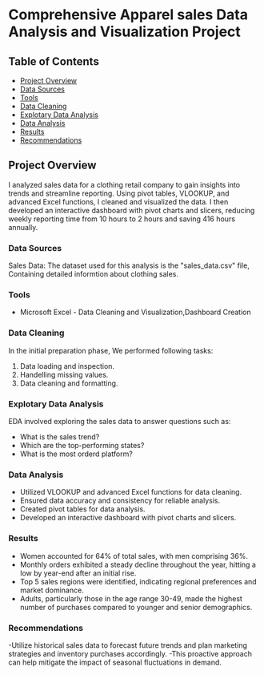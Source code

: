 # Comprehensive Apparel sales Data Analysis and Visualization Project 

## Table of Contents 
- [Project Overview](#project-overview)
- [Data Sources](#data-sources)
- [Tools](#tools)
- [Data Cleaning](#data-cleaning)
- [Explotary Data Analysis](#explotary-data-analysis)
- [Data Analysis](#data-analysis)
- [Results](#results)
- [Recommendations](#recommendations)
## Project Overview

I analyzed sales data for a clothing retail company to gain insights into trends and streamline reporting. Using pivot tables, VLOOKUP, and advanced Excel functions, I cleaned and visualized the data. I then developed an interactive dashboard with pivot charts and slicers, reducing weekly reporting time from 10 hours to 2 hours and saving 416 hours annually.

### Data Sources
Sales Data: The dataset used for this analysis is the "sales_data.csv" file, Containing detailed informtion about clothing sales.
 
### Tools 

- Microsoft Excel - Data Cleaning and Visualization,Dashboard Creation

### Data Cleaning
In the initial preparation phase, We performed following tasks:
1. Data loading and inspection.
2. Handelling missing values.
3. Data cleaning and formatting.
   
### Explotary Data Analysis 

EDA involved exploring the sales data to answer questions such as:
- What is the sales trend?
- Which are the top-performing states?
- What is the most orderd platform?

### Data Analysis 

- Utilized VLOOKUP and advanced Excel functions for data cleaning.
- Ensured data accuracy and consistency for reliable analysis.
- Created pivot tables for data analysis.
- Developed an interactive dashboard with pivot charts and slicers.

### Results

- Women accounted for 64% of total sales, with men comprising 36%.
- Monthly orders exhibited a steady decline throughout the year, hitting a low by year-end after an initial rise.
- Top 5 sales regions were identified, indicating regional preferences and market dominance.
- Adults, particularly those in the age range 30-49, made the highest number of purchases compared to younger and senior demographics.

### Recommendations
-Utilize historical sales data to forecast future trends and plan marketing strategies and inventory purchases accordingly. 
-This proactive approach can help mitigate the impact of seasonal fluctuations in demand.
